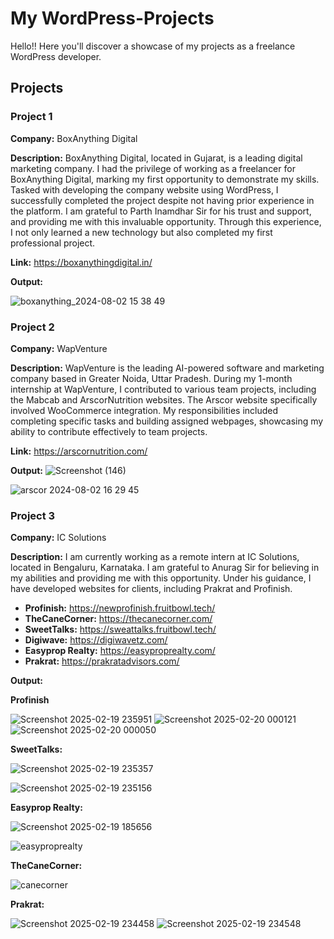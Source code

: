 # My WordPress-Projects
Hello!! Here you'll discover a showcase of my projects as a freelance WordPress developer.

## Projects

### Project 1
**Company:** BoxAnything Digital

**Description:** BoxAnything Digital, located in Gujarat, is a leading digital marketing company. I had the privilege of working as a freelancer for BoxAnything Digital, marking my first opportunity to demonstrate my skills. Tasked with developing the company website using WordPress, I successfully completed the project despite not having prior experience in the platform. I am grateful to Parth Inamdhar Sir for his trust and support, and providing me with this invaluable opportunity. Through this experience, I not only learned a new technology but also completed my first professional project.

**Link:** https://boxanythingdigital.in/

**Output:**

![boxanything_2024-08-02 15 38 49](https://github.com/user-attachments/assets/7b7fbd91-a148-4b27-83cd-f4df67f558c2)

### Project 2
**Company:** WapVenture

**Description:** WapVenture is the leading AI-powered software and marketing company based in Greater Noida, Uttar Pradesh. During my 1-month internship at WapVenture, I contributed to various team projects, including the Mabcab and ArscorNutrition websites. The Arscor website specifically involved WooCommerce integration. My responsibilities included completing specific tasks and building assigned webpages, showcasing my ability to contribute effectively to team projects.

**Link:** https://arscornutrition.com/

**Output:**
![Screenshot (146)](https://github.com/user-attachments/assets/6ecba788-e6a8-4ff8-a233-eb4051efd1e7)

![arscor 2024-08-02 16 29 45](https://github.com/user-attachments/assets/c3f03159-87b0-47c5-8fb2-854fe9774b06)

### Project 3
**Company:** IC Solutions

**Description:** I am currently working as a remote intern at IC Solutions, located in Bengaluru, Karnataka. I am grateful to Anurag Sir for believing in my abilities and providing me with this opportunity. Under his guidance, I have developed websites for clients, including Prakrat and Profinish.

- **Profinish:** https://newprofinish.fruitbowl.tech/
- **TheCaneCorner:** https://thecanecorner.com/
- **SweetTalks:** https://sweattalks.fruitbowl.tech/
- **Digiwave:** https://digiwavetz.com/
- **Easyprop Realty:** https://easyproprealty.com/
- **Prakrat:** https://prakratadvisors.com/

**Output:**

**Profinish**

![Screenshot 2025-02-19 235951](https://github.com/user-attachments/assets/2c59c18e-6086-446c-98a3-a67d35bfcb65)
![Screenshot 2025-02-20 000121](https://github.com/user-attachments/assets/1a413749-2754-4074-92a0-b55a3529541b)
![Screenshot 2025-02-20 000050](https://github.com/user-attachments/assets/c7ffcc22-e276-4ec7-a82a-b6413b23340f)

**SweetTalks:**

![Screenshot 2025-02-19 235357](https://github.com/user-attachments/assets/e2a3cd39-1603-4e72-8109-b521e75b6f7a)

![Screenshot 2025-02-19 235156](https://github.com/user-attachments/assets/2f40ffee-d45b-45f8-8ae3-539bc574ce71)

**Easyprop Realty:**

![Screenshot 2025-02-19 185656](https://github.com/user-attachments/assets/7b576e31-0756-429f-b76e-d8dba8485eb2)

![easyproprealty](https://github.com/user-attachments/assets/e1c01595-d238-4b29-a1be-89a6fa511484)

**TheCaneCorner:**

![canecorner](https://github.com/user-attachments/assets/04f9fc74-5371-4ea6-ba74-ff950492b17d)

**Prakrat:**

![Screenshot 2025-02-19 234458](https://github.com/user-attachments/assets/ae4c8f47-75cc-43d0-9b4d-cf34558a612a)
![Screenshot 2025-02-19 234548](https://github.com/user-attachments/assets/5f063afa-6933-43fd-828a-b039690f4400)


